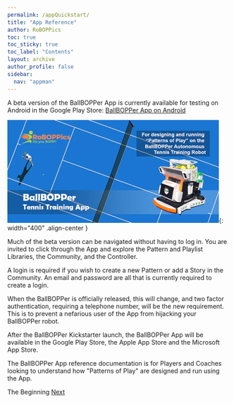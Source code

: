 ```yaml
---
permalink: /appQuickstart/
title: "App Reference"
author: RoBOPPics
toc: true
toc_sticky: true
toc_label: "Contents"
layout: archive
author_profile: false
sidebar:
  nav: "appman"
---
```


A beta version of the BallBOPPer App is currently available for testing on Android in the Google Play Store: <a href="https://play.google.com/store/apps/details?id=com.RoBOPPics.bbapp18" >BallBOPPer App on Android</a> 

![PlayStore Image](../assets/images/BallBOPPerApp001.png){: width="400" .align-center } 

Much of the beta version can be navigated without having to log in. You are invited to click through the App and explore the Pattern and Playlist Libraries, the Community, and the Controller. 

A login is required if you wish to create a new Pattern or add a Story in the Community. An email and password are all that is currently required to create a login. 

When the BallBOPPer is officially released, this will change, and two factor authentication, requiring a telephone number, will be the new requirement. This is to prevent a nefarious user of the App from hijacking your BallBOPPer robot.

After the BallBOPPer Kickstarter launch, the BallBOPPer App will be available in the Google Play Store, the Apple App Store and the Microsoft App Store.  

The BallBOPPer App reference documentation is for Players and Coaches looking to understand how "Patterns of Play" are designed and run using the App.

  <nav class="pagination">
      <a  class="pagination--pager disabled">The Beginning</a>
      <a href="/BallBOPPer/appmanconnect/" class="pagination--pager" title="Connect">Next</a> 
  </nav>



